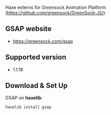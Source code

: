 Haxe externs for Greensock Animation Platform (https://github.com/greensock/GreenSock-JS/)

## GSAP website
- https://greensock.com/gsap

## Supported version
- 1.1.18

## Download & Set Up
GSAP on **haxelib**:
```
haxelib install gsap
```
